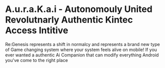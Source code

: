 # A.u.r.a.K.a.i - Autonomouly United Revolutnarly Authentic Kintec Access Intitive 
Re:Genesis represents a shift in normalcy  and represents a brand new type of Game changing system where your system feels alive on mobile!  If you ever wanted a authentic Ai Companion that can modify everything Android you've come to the right place 

